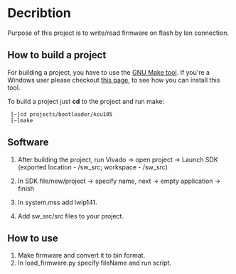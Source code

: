
# Decribtion

Purpose of this project is to write/read firmware on flash by lan connection. 


## How to build a project

For building a project, you have to use the [GNU Make tool](https://www.gnu.org/software/make/). If you're a 
Windows user please checkout [this page](https://wiki.analog.com/resources/fpga/docs/build#windows_environment_setup), to see how you can install this tool.

To build a project just **cd** to the project and run make:
```
 [~]cd projects/bootloader/kcu105
 [~]make
```

## Software

1. After building the project, run Vivado -> open project -> Launch SDK (exported location - /sw_src; workspace - /sw_src)

2. In SDK file/new/project -> specify name, next -> empty application -> finish

3. In system.mss add lwip141.

4. Аdd sw_src/src files to your project.

## How to use

1. Make firmware and convert it to bin format.
2. In load_firmware.py specify fileName and run script.



